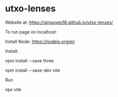 # utxo-lenses

Website at: https://gjnguyen18.github.io/utxo-lenses/

To run page on localhost:


Install Node: https://nodejs.org/en


Install:


npm install --save three

npm install --save-dev vite


Run


npx vite
